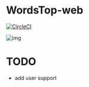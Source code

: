# WordsTop-web

[![CircleCI](https://circleci.com/gh/pymivn/wordstop-web.svg?style=svg)](https://circleci.com/gh/pymivn/wordstop-web)

![img](wordstop.png)

# TODO
- add user support
